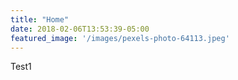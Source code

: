 ```yaml
---
title: "Home"
date: 2018-02-06T13:53:39-05:00
featured_image: '/images/pexels-photo-64113.jpeg'
---
```

Test1
